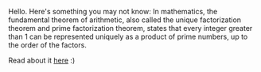 Hello. Here's something you may not know:
In mathematics, the fundamental theorem of arithmetic, also called the unique factorization theorem and prime factorization theorem, states that every integer greater than 1 can be represented uniquely as a product of prime numbers, up to the order of the factors.

Read about it [here](https://en.wikipedia.org/wiki/Fundamental_theorem_of_arithmetic#:~:text=In%20mathematics%2C%20the%20fundamental%20theorem,the%20order%20of%20the%20factors.) :)